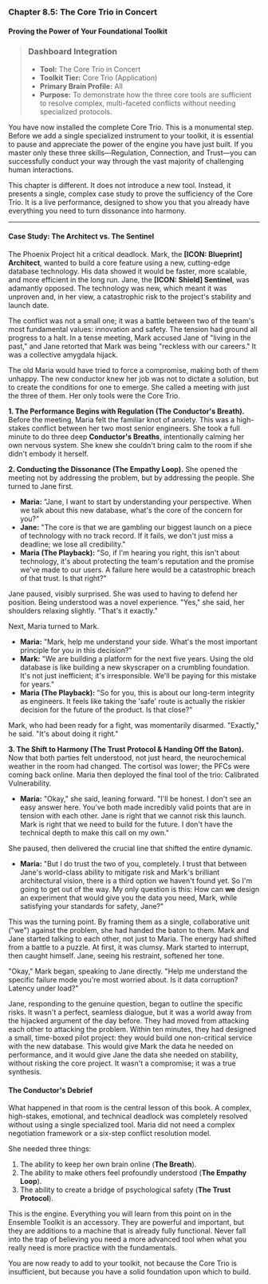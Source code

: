 ### **Chapter 8.5: The Core Trio in Concert**
#### Proving the Power of Your Foundational Toolkit

> ### **Dashboard Integration**
>
> *   **Tool:** The Core Trio in Concert
> *   **Toolkit Tier:** Core Trio (Application)
> *   **Primary Brain Profile:** All
> *   **Purpose:** To demonstrate how the three core tools are sufficient to resolve complex, multi-faceted conflicts without needing specialized protocols.

You have now installed the complete Core Trio. This is a monumental step. Before we add a single specialized instrument to your toolkit, it is essential to pause and appreciate the power of the engine you have just built. If you master only these three skills—Regulation, Connection, and Trust—you can successfully conduct your way through the vast majority of challenging human interactions.

This chapter is different. It does not introduce a new tool. Instead, it presents a single, complex case study to prove the sufficiency of the Core Trio. It is a live performance, designed to show you that you already have everything you need to turn dissonance into harmony.

---

#### **Case Study: The Architect vs. The Sentinel**

The Phoenix Project hit a critical deadlock. Mark, the **[ICON: Blueprint] Architect**, wanted to build a core feature using a new, cutting-edge database technology. His data showed it would be faster, more scalable, and more efficient in the long run. Jane, the **[ICON: Shield] Sentinel**, was adamantly opposed. The technology was new, which meant it was unproven and, in her view, a catastrophic risk to the project's stability and launch date.

The conflict was not a small one; it was a battle between two of the team's most fundamental values: innovation and safety. The tension had ground all progress to a halt. In a tense meeting, Mark accused Jane of "living in the past," and Jane retorted that Mark was being "reckless with our careers." It was a collective amygdala hijack.

The old Maria would have tried to force a compromise, making both of them unhappy. The new conductor knew her job was not to dictate a solution, but to create the conditions for one to emerge. She called a meeting with just the three of them. Her only tools were the Core Trio.

**1. The Performance Begins with Regulation (The Conductor's Breath).**
Before the meeting, Maria felt the familiar knot of anxiety. This was a high-stakes conflict between her two most senior engineers. She took a full minute to do three deep **Conductor's Breaths**, intentionally calming her own nervous system. She knew she couldn't bring calm to the room if she didn't embody it herself.

**2. Conducting the Dissonance (The Empathy Loop).**
She opened the meeting not by addressing the problem, but by addressing the people. She turned to Jane first.
*   **Maria:** "Jane, I want to start by understanding your perspective. When we talk about this new database, what's the core of the concern for you?"
*   **Jane:** "The core is that we are gambling our biggest launch on a piece of technology with no track record. If it fails, we don't just miss a deadline; we lose all credibility."
*   **Maria (The Playback):** "So, if I'm hearing you right, this isn't about technology, it's about protecting the team's reputation and the promise we've made to our users. A failure here would be a catastrophic breach of that trust. Is that right?"

Jane paused, visibly surprised. She was used to having to defend her position. Being understood was a novel experience. "Yes," she said, her shoulders relaxing slightly. "That's it exactly."

Next, Maria turned to Mark.
*   **Maria:** "Mark, help me understand your side. What's the most important principle for you in this decision?"
*   **Mark:** "We are building a platform for the next five years. Using the old database is like building a new skyscraper on a crumbling foundation. It's not just inefficient; it's irresponsible. We'll be paying for this mistake for years."
*   **Maria (The Playback):** "So for you, this is about our long-term integrity as engineers. It feels like taking the 'safe' route is actually the riskier decision for the future of the product. Is that close?"

Mark, who had been ready for a fight, was momentarily disarmed. "Exactly," he said. "It's about doing it right."

**3. The Shift to Harmony (The Trust Protocol & Handing Off the Baton).**
Now that both parties felt understood, not just heard, the neurochemical weather in the room had changed. The cortisol was lower; the PFCs were coming back online. Maria then deployed the final tool of the trio: Calibrated Vulnerability.

*   **Maria:** "Okay," she said, leaning forward. "I'll be honest. I don't see an easy answer here. You've both made incredibly valid points that are in tension with each other. Jane is right that we cannot risk this launch. Mark is right that we need to build for the future. I don't have the technical depth to make this call on my own."

She paused, then delivered the crucial line that shifted the entire dynamic.

*   **Maria:** "But I do trust the two of you, completely. I trust that between Jane's world-class ability to mitigate risk and Mark's brilliant architectural vision, there is a third option we haven't found yet. So I'm going to get out of the way. My only question is this: How can **we** design an experiment that would give you the data you need, Mark, while satisfying your standards for safety, Jane?"

This was the turning point. By framing them as a single, collaborative unit ("we") against the problem, she had handed the baton to them. Mark and Jane started talking to each other, not just to Maria. The energy had shifted from a battle to a puzzle. At first, it was clumsy. Mark started to interrupt, then caught himself. Jane, seeing his restraint, softened her tone.

"Okay," Mark began, speaking to Jane directly. "Help me understand the specific failure mode you're most worried about. Is it data corruption? Latency under load?"

Jane, responding to the genuine question, began to outline the specific risks. It wasn't a perfect, seamless dialogue, but it was a world away from the hijacked argument of the day before. They had moved from attacking each other to attacking the problem. Within ten minutes, they had designed a small, time-boxed pilot project: they would build one non-critical service with the new database. This would give Mark the data he needed on performance, and it would give Jane the data she needed on stability, without risking the core project. It wasn't a compromise; it was a true synthesis.

#### **The Conductor's Debrief**

What happened in that room is the central lesson of this book. A complex, high-stakes, emotional, and technical deadlock was completely resolved without using a single specialized tool. Maria did not need a complex negotiation framework or a six-step conflict resolution model.

She needed three things:
1.  The ability to keep her own brain online (**The Breath**).
2.  The ability to make others feel profoundly understood (**The Empathy Loop**).
3.  The ability to create a bridge of psychological safety (**The Trust Protocol**).

This is the engine. Everything you will learn from this point on in the Ensemble Toolkit is an accessory. They are powerful and important, but they are additions to a machine that is already fully functional. Never fall into the trap of believing you need a more advanced tool when what you really need is more practice with the fundamentals.

You are now ready to add to your toolkit, not because the Core Trio is insufficient, but because you have a solid foundation upon which to build.
      